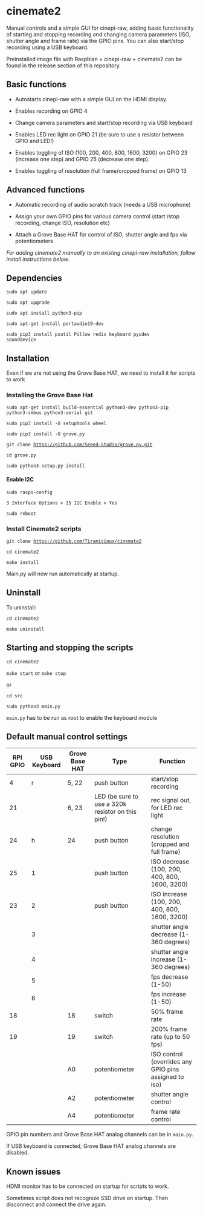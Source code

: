 # cinemate2
Manual controls and a simple GUI for cinepi-raw, adding basic functionality of starting and stopping recording and changing camera parameters (ISO, shutter angle and frame rate) via the GPIO pins. You can also start/stop recording using a USB keyboard.

Preinstalled image file with Raspbian + cinepi-raw + cinemate2 can be found in the release section of this repository.

## Basic functions

- Autostarts cinepi-raw with a simple GUI on the HDMI display.

- Enables recording on GPIO 4

- Change camera parameters and start/stop recording via USB keyboard

- Enables LED rec light on GPIO 21 (be sure to use a resistor between GPIO and LED!)

- Enables toggling of ISO (100, 200, 400, 800, 1600, 3200) on GPIO 23 (increase one step) and GPIO 25 (decrease one step). 

- Enables toggling of resolution (full frame/cropped frame) on GPIO 13

## Advanced functions

- Automatic recording of audio scratch track (needs a USB microphone)

- Assign your own GPIO pins for various camera control (start /stop recording, change ISO, resolution etc) 

- Attach a Grove Base HAT for control of ISO, shutter angle and fps via potentiometers

_For adding cinemate2 manually to an existing cinepi-raw installation, follow install instructions below._

## Dependencies
<code>sudo apt update</code>

<code>sudo apt upgrade</code>

<code>sudo apt install python3-pip</code>

<code>sudo apt-get install portaudio19-dev</code>

<code>sudo pip3 install psutil Pillow redis keyboard pyudev sounddevice</code>

## Installation

Even if we are not using the Grove Base HAT, we need to install it for scripts to work

### Installing the Grove Base Hat

<code>sudo apt-get install build-essential python3-dev python3-pip python3-smbus python3-serial git</code>

<code>sudo pip3 install -U setuptools wheel</code>

<code>sudo pip3 install -U grove.py</code>

<code>git clone https://github.com/Seeed-Studio/grove.py.git</code>

<code>cd grove.py</code>

<code>sudo python3 setup.py install</code>

#### Enable I2C

<code>sudo raspi-config</code>

<code>3 Interface Options > I5 I2C Enable > Yes</code>

<code>sudo reboot</code> 

### Install Cinemate2 scripts

<code>git clone https://github.com/Tiramisioux/cinemate2</code>

<code>cd cinemate2</code>

<code>make install</code>

Main.py will now run automatically at startup.

## Uninstall

To uninstall:

<code>cd cinemate2</code>

<code>make uninstall</code>

## Starting and stopping the scripts

<code>cd cinemate2</code>

<code>make start</code> or <code>make stop</code>

or

<code>cd src</code>

<code>sudo python3 main.py</code>

<code>main.py</code> has to be run as root to enable the keyboard module

## Default manual control settings

|RPi GPIO |USB Keyboard|Grove Base HAT| Type |Function  |
--- | --- | --- | --- | --- |
|4|r |5, 22|push button|    start/stop recording|
|21||6, 23|LED (be sure to use a 320k resistor on this pin!)|     rec signal out, for LED rec light |
|24|h|24|  push button|change resolution (cropped and full frame)|
|25 |1||push button |ISO decrease (100, 200, 400, 800, 1600, 3200)|
|23 |2||push button |ISO increase (100, 200, 400, 800, 1600, 3200)|
||3|||shutter angle decrease (1-360 degrees)|
||4|||shutter angle increase (1-360 degrees)|
||5|||fps decrease (1-50)|
||6|||fps increase (1-50)|
|18 ||18|switch |50% frame rate|
|19 ||19|switch |200% frame rate (up to 50 fps)|
|||A0|potentiometer|ISO control (overrides any GPIO pins assigned to iso)|
|||A2|potentiometer |shutter angle control|
|||A4|potentiometer|frame rate control|

GPIO pin numbers and Grove Base HAT analog channels can be in <code>main.py</code>.

If USB keyboard is connected, Grove Base HAT analog channels are disabled.

## Known issues

HDMI monitor has to be connected on startup for scripts to work.

Sometimes script does not recognize SSD drive on startup. Then disconnect and connect the drive again.
